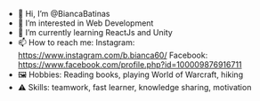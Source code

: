 - 👋 Hi, I’m @BiancaBatinas
- 👀 I’m interested in Web Development
- 🌱 I’m currently learning ReactJs and Unity
- 📫 How to reach me:
Instagram: https://www.instagram.com/b.bianca60/
Facebook: https://www.facebook.com/profile.php?id=100009876916711
- 🖼 Hobbies: Reading books, playing World of Warcraft, hiking
- ⚠️ Skills: teamwork, fast learner, knowledge sharing, motivation

<!---
BiancaBatinas/BiancaBatinas is a ✨ special ✨ repository because its `README.md` (this file) appears on your GitHub profile.
You can click the Preview link to take a look at your changes.
--->
